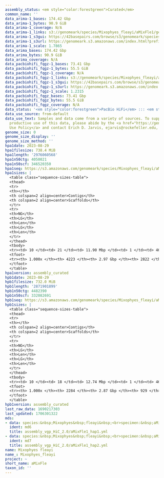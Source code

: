 ```yaml
---
assembly_status: <em style="color:forestgreen">Curated</em>
common_name: ''
data_arima-1_bases: 174.42 Gbp
data_arima-1_bytes: 90.9 GiB
data_arima-1_coverage: N/A
data_arima-1_links: s3://genomeark/species/Mixophyes_fleayi/aMixFle1/genomic_data/arima/<br>
data_arima-1_s3gui: https://42basepairs.com/browse/s3/genomeark/species/Mixophyes_fleayi/aMixFle1/genomic_data/arima/
data_arima-1_s3url: https://genomeark.s3.amazonaws.com/index.html?prefix=species/Mixophyes_fleayi/aMixFle1/genomic_data/arima/
data_arima-1_scale: 1.7865
data_arima_bases: 174.42 Gbp
data_arima_bytes: 90.9 GiB
data_arima_coverage: N/A
data_pacbiohifi_fqgz-1_bases: 73.41 Gbp
data_pacbiohifi_fqgz-1_bytes: 55.5 GiB
data_pacbiohifi_fqgz-1_coverage: N/A
data_pacbiohifi_fqgz-1_links: s3://genomeark/species/Mixophyes_fleayi/aMixFle1/genomic_data/pacbio_hifi/<br>
data_pacbiohifi_fqgz-1_s3gui: https://42basepairs.com/browse/s3/genomeark/species/Mixophyes_fleayi/aMixFle1/genomic_data/pacbio_hifi/
data_pacbiohifi_fqgz-1_s3url: https://genomeark.s3.amazonaws.com/index.html?prefix=species/Mixophyes_fleayi/aMixFle1/genomic_data/pacbio_hifi/
data_pacbiohifi_fqgz-1_scale: 1.2315
data_pacbiohifi_fqgz_bases: 73.41 Gbp
data_pacbiohifi_fqgz_bytes: 55.5 GiB
data_pacbiohifi_fqgz_coverage: N/A
data_status: '<em style="color:forestgreen">PacBio HiFi</em> ::: <em style="color:forestgreen">Arima</em>'
data_use_source: from-default
data_use_text: Samples and data come from a variety of sources. To support fair and
  productive use of this data, please abide by the <a href="https://genome10k.soe.ucsc.edu/data-use-policies/">Data
  Use Policy</a> and contact Erich D. Jarvis, ejarvis@rockefeller.edu, with any questions.
genome_size: 0
genome_size_display: ''
genome_size_method: ''
hpa1date: 2023-08-29
hpa1filesize: 738.4 MiB
hpa1length: '2976060568'
hpa1n50ctg: 4050021
hpa1n50scf: 346520350
hpa1seq: https://s3.amazonaws.com/genomeark/species/Mixophyes_fleayi/aMixFle1/assembly_curated/aMixFle1.hap1.decontam.20230829.fasta.gz
hpa1sizes: |
  <table class="sequence-sizes-table">
  <thead>
  <tr>
  <th></th>
  <th colspan=2 align=center>Contigs</th>
  <th colspan=2 align=center>Scaffolds</th>
  </tr>
  <tr>
  <th>NG</th>
  <th>LG</th>
  <th>Len</th>
  <th>LG</th>
  <th>Len</th>
  </tr>
  </thead>
  <tbody>
  <tr><td> 10 </td><td> 21 </td><td> 11.90 Mbp </td><td> 1 </td><td> 462.96 Mbp </td></tr><tr><td> 20 </td><td> 50 </td><td> 9.09 Mbp </td><td> 2 </td><td> 377.10 Mbp </td></tr><tr><td> 30 </td><td> 87 </td><td> 6.69 Mbp </td><td> 3 </td><td> 346.62 Mbp </td></tr><tr><td> 40 </td><td> 137 </td><td> 5.22 Mbp </td><td> 4 </td><td> 346.52 Mbp </td></tr><tr style="background-color:#cccccc;"><td> 50 </td><td> 202 </td><td style="background-color:#88ff88;"> 4.05 Mbp </td><td> 4 </td><td style="background-color:#88ff88;"> 346.52 Mbp </td></tr><tr><td> 60 </td><td> 288 </td><td> 3.00 Mbp </td><td> 5 </td><td> 279.95 Mbp </td></tr><tr><td> 70 </td><td> 405 </td><td> 2.13 Mbp </td><td> 7 </td><td> 154.98 Mbp </td></tr><tr><td> 80 </td><td> 581 </td><td> 1.29 Mbp </td><td> 9 </td><td> 133.06 Mbp </td></tr><tr><td> 90 </td><td> 915 </td><td> 0.55 Mbp </td><td> 12 </td><td> 83.49 Mbp </td></tr><tr><td> 100 </td><td> 4223 </td><td> 10.33 Kbp </td><td> 2822 </td><td> 10.33 Kbp </td></tr></tbody>
  <tfoot>
  <tr><th> 1.000x </th><th> 4223 </th><th> 2.97 Gbp </th><th> 2822 </th><th> 2.98 Gbp </th></tr>
  </tfoot>
  </table>
hpa1version: assembly_curated
hpb1date: 2023-08-29
hpb1filesize: 732.0 MiB
hpb1length: '2871901899'
hpb1n50ctg: 4482390
hpb1n50scf: 332082691
hpb1seq: https://s3.amazonaws.com/genomeark/species/Mixophyes_fleayi/aMixFle1/assembly_curated/aMixFle1.hap2.decontam.20230829.fasta.gz
hpb1sizes: |
  <table class="sequence-sizes-table">
  <thead>
  <tr>
  <th></th>
  <th colspan=2 align=center>Contigs</th>
  <th colspan=2 align=center>Scaffolds</th>
  </tr>
  <tr>
  <th>NG</th>
  <th>LG</th>
  <th>Len</th>
  <th>LG</th>
  <th>Len</th>
  </tr>
  </thead>
  <tbody>
  <tr><td> 10 </td><td> 18 </td><td> 12.74 Mbp </td><td> 1 </td><td> 463.83 Mbp </td></tr><tr><td> 20 </td><td> 44 </td><td> 9.77 Mbp </td><td> 2 </td><td> 380.43 Mbp </td></tr><tr><td> 30 </td><td> 77 </td><td> 7.48 Mbp </td><td> 3 </td><td> 342.93 Mbp </td></tr><tr><td> 40 </td><td> 122 </td><td> 5.75 Mbp </td><td> 3 </td><td> 342.93 Mbp </td></tr><tr style="background-color:#cccccc;"><td> 50 </td><td> 178 </td><td style="background-color:#88ff88;"> 4.48 Mbp </td><td> 4 </td><td style="background-color:#88ff88;"> 332.08 Mbp </td></tr><tr><td> 60 </td><td> 250 </td><td> 3.52 Mbp </td><td> 5 </td><td> 279.22 Mbp </td></tr><tr><td> 70 </td><td> 346 </td><td> 2.62 Mbp </td><td> 6 </td><td> 228.91 Mbp </td></tr><tr><td> 80 </td><td> 481 </td><td> 1.67 Mbp </td><td> 8 </td><td> 143.42 Mbp </td></tr><tr><td> 90 </td><td> 725 </td><td> 0.85 Mbp </td><td> 11 </td><td> 99.51 Mbp </td></tr><tr><td> 100 </td><td> 2284 </td><td> 9.99 Kbp </td><td> 929 </td><td> 9.99 Kbp </td></tr></tbody>
  <tfoot>
  <tr><th> 1.000x </th><th> 2284 </th><th> 2.87 Gbp </th><th> 929 </th><th> 2.87 Gbp </th></tr>
  </tfoot>
  </table>
hpb1version: assembly_curated
last_raw_data: 1690217303
last_updated: 1706301322
mds:
- data: species:&nbsp;Mixophyes&nbsp;fleayi&nbsp;<br>specimen:&nbsp;aMixFle1&nbsp;<br>projects:&nbsp;&nbsp;<br>&nbsp;&nbsp;-&nbsp;vgp&nbsp;<br>data_location:&nbsp;S3&nbsp;<br>release_to:&nbsp;S3&nbsp;<br>haplotype_to_curate:&nbsp;hap1&nbsp;<br>hap1:&nbsp;s3://genomeark/species/Mixophyes_fleayi/aMixFle1/assembly_vgp_HiC_2.0/aMixFle1.HiC.hap1.20230828.fasta.gz&nbsp;<br>hap2:&nbsp;s3://genomeark/species/Mixophyes_fleayi/aMixFle1/assembly_vgp_HiC_2.0/aMixFle1.HiC.hap2.20230828.fasta.gz&nbsp;<br>pretext_hap1:&nbsp;s3://genomeark/species/Mixophyes_fleayi/aMixFle1/assembly_vgp_HiC_2.0/evaluation/hap1/pretext/aMixFle1_hap1_s2.pretext&nbsp;<br>pretext_hap2:&nbsp;s3://genomeark/species/Mixophyes_fleayi/aMixFle1/assembly_vgp_HiC_2.0/evaluation/hap2/pretext/aMixFle1_hap2_s2.pretext&nbsp;<br>kmer_spectra_img:&nbsp;s3://genomeark/species/Mixophyes_fleayi/aMixFle1/assembly_vgp_HiC_2.0/evaluation/merqury/aMixFle1_png/&nbsp;<br>pacbio_read_dir:&nbsp;s3://genomeark/species/Mixophyes_fleayi/aMixFle1/genomic_data/pacbio_hifi/&nbsp;<br>pacbio_read_type:&nbsp;hifi&nbsp;<br>bionano_cmap_dir:&nbsp;s3://genomeark/species/Mixophyes_fleayi/aMixFle1/genomic_data/bionano/&nbsp;<br>hic_read_dir:&nbsp;s3://genomeark/species/Mixophyes_fleayi/aMixFle1/genomic_data/arima/&nbsp;<br>pipeline:&nbsp;<br>&nbsp;&nbsp;-&nbsp;hifiasm&nbsp;(0.19.3+galaxy0)&nbsp;<br>&nbsp;&nbsp;-&nbsp;solve&nbsp;(3.7)&nbsp;<br>&nbsp;&nbsp;-&nbsp;yahs&nbsp;(1.2a.2+galaxy1)&nbsp;<br>assembled_by_group:&nbsp;Rockefeller&nbsp;<br>notes:&nbsp;This&nbsp;was&nbsp;a&nbsp;hifiasm-HiC&nbsp;assembly&nbsp;of&nbsp;aMixFle1,&nbsp;resulting&nbsp;in&nbsp;two&nbsp;complete&nbsp;haplotypes.&nbsp;Kmer&nbsp;spectra&nbsp;indicate&nbsp;a&nbsp;homogametic&nbsp;specimen.&nbsp;This&nbsp;individual&nbsp;had&nbsp;bionano&nbsp;data.&nbsp;HiC&nbsp;scaffolding&nbsp;was&nbsp;performed&nbsp;with&nbsp;yahs.&nbsp;The&nbsp;HiC&nbsp;prep&nbsp;was&nbsp;Arima&nbsp;kit&nbsp;2.&nbsp;MitoHiFi&nbsp;failed&nbsp;on&nbsp;the&nbsp;reads.&nbsp;
  ident: md6
  title: assembly_vgp_HiC_2.0/aMixFle1_hap1.yml
- data: species:&nbsp;Mixophyes&nbsp;fleayi&nbsp;<br>specimen:&nbsp;aMixFle1&nbsp;<br>projects:&nbsp;&nbsp;<br>&nbsp;&nbsp;-&nbsp;vgp&nbsp;<br>data_location:&nbsp;S3&nbsp;<br>release_to:&nbsp;S3&nbsp;<br>haplotype_to_curate:&nbsp;hap2&nbsp;<br>hap1:&nbsp;s3://genomeark/species/Mixophyes_fleayi/aMixFle1/assembly_vgp_HiC_2.0/aMixFle1.HiC.hap1.20230828.fasta.gz&nbsp;<br>hap2:&nbsp;s3://genomeark/species/Mixophyes_fleayi/aMixFle1/assembly_vgp_HiC_2.0/aMixFle1.HiC.hap2.20230828.fasta.gz&nbsp;<br>pretext_hap1:&nbsp;s3://genomeark/species/Mixophyes_fleayi/aMixFle1/assembly_vgp_HiC_2.0/evaluation/hap1/pretext/aMixFle1_hap1_s2.pretext&nbsp;<br>pretext_hap2:&nbsp;s3://genomeark/species/Mixophyes_fleayi/aMixFle1/assembly_vgp_HiC_2.0/evaluation/hap2/pretext/aMixFle1_hap2_s2.pretext&nbsp;<br>kmer_spectra_img:&nbsp;s3://genomeark/species/Mixophyes_fleayi/aMixFle1/assembly_vgp_HiC_2.0/evaluation/merqury/aMixFle1_png/&nbsp;<br>pacbio_read_dir:&nbsp;s3://genomeark/species/Mixophyes_fleayi/aMixFle1/genomic_data/pacbio_hifi/&nbsp;<br>pacbio_read_type:&nbsp;hifi&nbsp;<br>bionano_cmap_dir:&nbsp;s3://genomeark/species/Mixophyes_fleayi/aMixFle1/genomic_data/bionano/&nbsp;<br>hic_read_dir:&nbsp;s3://genomeark/species/Mixophyes_fleayi/aMixFle1/genomic_data/arima/&nbsp;<br>pipeline:&nbsp;<br>&nbsp;&nbsp;-&nbsp;hifiasm&nbsp;(0.19.3+galaxy0)&nbsp;<br>&nbsp;&nbsp;-&nbsp;solve&nbsp;(3.7)&nbsp;<br>&nbsp;&nbsp;-&nbsp;yahs&nbsp;(1.2a.2+galaxy1)&nbsp;<br>assembled_by_group:&nbsp;Rockefeller&nbsp;<br>notes:&nbsp;This&nbsp;was&nbsp;a&nbsp;hifiasm-HiC&nbsp;assembly&nbsp;of&nbsp;aMixFle1,&nbsp;resulting&nbsp;in&nbsp;two&nbsp;complete&nbsp;haplotypes.&nbsp;Kmer&nbsp;spectra&nbsp;indicate&nbsp;a&nbsp;homogametic&nbsp;specimen.&nbsp;This&nbsp;individual&nbsp;had&nbsp;bionano&nbsp;data.&nbsp;HiC&nbsp;scaffolding&nbsp;was&nbsp;performed&nbsp;with&nbsp;yahs.&nbsp;The&nbsp;HiC&nbsp;prep&nbsp;was&nbsp;Arima&nbsp;kit&nbsp;2.&nbsp;MitoHiFi&nbsp;failed&nbsp;on&nbsp;the&nbsp;reads.&nbsp;
  ident: md7
  title: assembly_vgp_HiC_2.0/aMixFle1_hap2.yml
name: Mixophyes fleayi
name_: Mixophyes_fleayi
project: ~
short_name: aMixFle
taxon_id: ''
---
```


